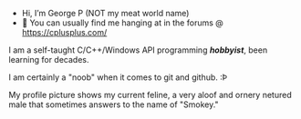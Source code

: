 - Hi, I’m George P (NOT my meat world name)
- 👀 You can usually find me hanging at in the forums @ https://cplusplus.com/

I am a self-taught C/C++/Windows API programming ***hobbyist***, been learning for decades.

I am certainly a "noob" when it comes to git and github. :Þ

My profile picture shows my current feline, a very aloof and ornery netured male that sometimes answers to the name of "Smokey."
